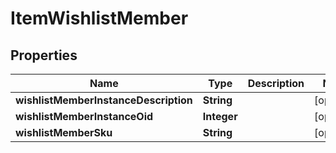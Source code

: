 
# ItemWishlistMember

## Properties
Name | Type | Description | Notes
------------ | ------------- | ------------- | -------------
**wishlistMemberInstanceDescription** | **String** |  |  [optional]
**wishlistMemberInstanceOid** | **Integer** |  |  [optional]
**wishlistMemberSku** | **String** |  |  [optional]



